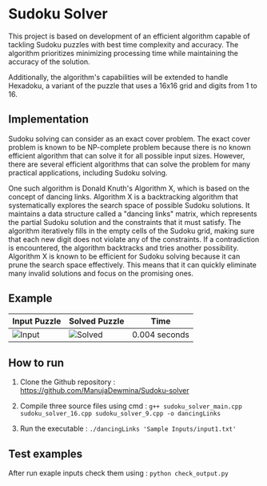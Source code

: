 # Sudoku Solver

This project is based on development of an efficient algorithm capable of tackling Sudoku puzzles with best time complexity and accuracy. The algorithm prioritizes minimizing processing time while maintaining the accuracy of the solution.

Additionally, the algorithm's capabilities will be extended to handle Hexadoku, a variant of the puzzle that uses a 16x16 grid and digits from 1 to 16.

## Implementation

Sudoku solving can consider as an exact cover problem. The exact cover problem is known to be NP-complete problem because there is no known efficient algorithm that can solve it for all possible input sizes. However, there are several efficient algorithms that can solve the problem for many practical applications, including Sudoku solving. 

One such algorithm is Donald Knuth's Algorithm X, which is based on the concept of dancing links. Algorithm X is a backtracking algorithm that systematically explores the search space of possible Sudoku solutions. It maintains a data structure called a "dancing links" matrix, which represents the partial Sudoku solution and the constraints that it must satisfy. The algorithm iteratively fills in the empty cells of the Sudoku grid, making sure that each new digit does not violate any of the constraints. If a contradiction is encountered, the algorithm backtracks and tries another possibility. Algorithm X is known to be efficient for Sudoku solving because it can prune the search space effectively. This means that it can quickly eliminate many invalid solutions and focus on the promising ones. 

## Example

| Input Puzzle         | Solved Puzzle          | Time                   |
| ---------------------- | ---------------------- | ---------------------- |
| ![Input](https://github.com/ManujaDewmina/Sudoku-solver/assets/92631934/61bba46a-06d7-4ed1-9f66-c4f17ababeda) | ![Solved](https://github.com/ManujaDewmina/Sudoku-solver/assets/92631934/5db7e7dc-e87e-4d81-a606-b6031f08816c) | 0.004 seconds     |
## How to run

1. Clone the Github repository : https://github.com/ManujaDewmina/Sudoku-solver

2. Compile three source files using cmd : `g++ sudoku_solver_main.cpp sudoku_solver_16.cpp sudoku_solver_9.cpp -o dancingLinks`

3. Run the executable : `./dancingLinks 'Sample Inputs/input1.txt'`

## Test examples

After run exaple inputs check them using : `python check_output.py` 

